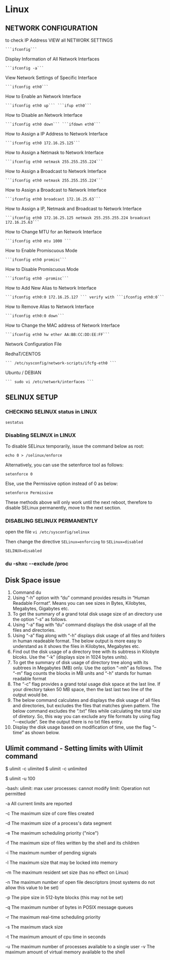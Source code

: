 # Linux

## NETWORK CONFIGURATION

to check IP Address  VIEW all NETWORK SETTINGS 
	
	```ifconfig```

Display Information of All Network Interfaces 

	```ifconfig -a```

View Network Settings of Specific Interface 

	```ifconfig eth0```

How to Enable an Network Interface 

	```ifconfig eth0 up``` ```ifup eth0```

How to Disable an Network Interface 

	```ifconfig eth0 down``` ```ifdown eth0```

How to Assign a IP Address to Network Interface 
	
	```ifconfig eth0 172.16.25.125```

How to Assign a Netmask to Network Interface 

	```ifconfig eth0 netmask 255.255.255.224```

How to Assign a Broadcast to Network Interface 

	```ifconfig eth0 netmask 255.255.255.224```

How to Assign a Broadcast to Network Interface 

	```ifconfig eth0 broadcast 172.16.25.63```

How to Assign a IP, Netmask and Broadcast to Network Interface 

	```ifconfig eth0 172.16.25.125 netmask 255.255.255.224 broadcast 172.16.25.63```

How to Change MTU for an Network Interface 

	```ifconfig eth0 mtu 1000 ```

How to Enable Promiscuous Mode 

	```ifconfig eth0 promisc```

 How to Disable Promiscuous Mode 
 
 	```ifconfig eth0 -promisc```
 
 How to Add New Alias to Network Interface 
 
 	```ifconfig eth0:0 172.16.25.127 ``` verify with ```ifconfig eth0:0```
 
 How to Remove Alias to Network Interface 
 
 	```ifconfig eth0:0 down```
 
 How to Change the MAC address of Network Interface 
 
 	```ifconfig eth0 hw ether AA:BB:CC:DD:EE:FF```
 
 
 

Network Configuration File 

	
RedhaT/CENTOS      

	``` /etc/sysconfig/network-scripts/ifcfg-eth0 ```

Ubuntu / DEBIAN    

	``` sudo vi /etc/network/interfaces ```

## SELINUX SETUP

### CHECKING SELINUX status in LINUX

```sestatus```

### Disabling SELINUX in LINUX

To disable SELinux temporarily, issue the command below as root:

```echo 0 > /selinux/enforce```

Alternatively, you can use the setenforce tool as follows:

```setenforce 0```

Else, use the Permissive option instead of 0 as below:
 
```setenforce Permissive```

These methods above will only work until the next reboot, therefore to disable SELinux permanently, move to the next section.

### DISABLING SELINUX PERMANENTLY 

open the file ```vi /etc/sysconfig/selinux``` 

Then change the directive ```SELinux=enforcing``` to ```SELinux=disabled``` 

```SELINUX=disabled```

### du -shxc --exclude /proc

## Disk Space issue

1. Command du 
2. Using “-h” option with “du” command provides results in “Human Readable Format“. Means you can see sizes in Bytes, Kilobytes, Megabytes, Gigabytes etc.
3. To get the summary of a grand total disk usage size of an directory use the option “-s” as follows.
4. Using “-a” flag with “du” command displays the disk usage of all the files and directories.
5. Using “-a” flag along with “-h” displays disk usage of all files and folders in human readeable format. The below output is more easy to understand as it shows the files in Kilobytes, Megabytes etc.
6. Find out the disk usage of a directory tree with its subtress in Kilobyte blcoks. Use the “-k” (displays size in 1024 bytes units).
7. To get the summary of disk usage of directory tree along with its subtrees in Megabytes (MB) only. Use the option “-mh” as follows. The “-m” flag counts the blocks in MB units and “-h” stands for human readable format
8. The “-c” flag provides a grand total usage disk space at the last line. If your directory taken 50 MB space, then the last last two line of the output would be.
9. The below command calculates and displays the disk usage of all files and directories, but excludes the files that matches given pattern. The below command excludes the “.txt” files while calculating the total size of diretory. So, this way you can exclude any file formats by using flag “-–exclude“. See the output there is no txt files entry.
10. Display the disk usage based on modification of time, use the flag “–time” as shown below.


## Ulimit command - Setting limits with Ulimit command

$ ulimit -c ulimited
$ ulimit -c
unlimited

$ ulimit -u 100

-bash: ulimit: max user processes: cannot modify limit: Operation not permitted

-a     All current limits are reported

-c     The maximum size of core files created

-d     The maximum size of a process's data segment

-e     The maximum scheduling priority ("nice")

-f     The  maximum  size  of files written by the shell and its
       children

-i     The maximum number of pending signals

-l     The maximum size that may be locked into memory

-m     The maximum resident set size (has no effect on Linux)

-n     The maximum number of open file descriptors (most systems
       do not allow this value to be set)

-p     The pipe size in 512-byte blocks (this may not be set)

-q     The maximum number of bytes in POSIX message queues

-r     The maximum real-time scheduling priority

-s     The maximum stack size

-t     The maximum amount of cpu time in seconds

-u     The  maximum  number  of  processes available to a single
       user
-v     The maximum amount of virtual  memory  available  to  the
       shell
